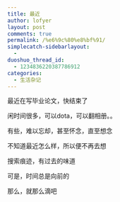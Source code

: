```yaml
---
title: 最近
author: lofyer
layout: post
comments: true
permalink: /%e6%9c%80%e8%bf%91/
simplecatch-sidebarlayout:
  - 
duoshuo_thread_id:
  - 1234836220387786912
categories:
  - 生活杂记
---
```

最近在写毕业论文，快结束了

闲时间很多，可以dota，可以翻相册。。

有些，难以忘却，甚至怀念，直至想念

不知道最近怎么样，所以便不再去想

搜索痕迹，有过去的味道

可是，时间总是向前的

那么，就那么滴吧